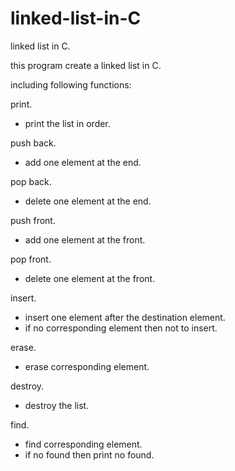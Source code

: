 # linked-list-in-C
linked list in C.


this program create a linked list in C.

including following functions:

print. 
  - print the list in order.
  
push back.
  - add one element at the end.
  
pop back.
  - delete one element at the end.

push front.
  - add one element at the front.

pop front.
  - delete one element at the front.

insert.
  - insert one element after the destination element.  
  - if no corresponding element then not to insert.

erase.
  - erase corresponding element.

destroy.
  - destroy the list.

find.
  - find corresponding element.
  - if no found then print no found.

